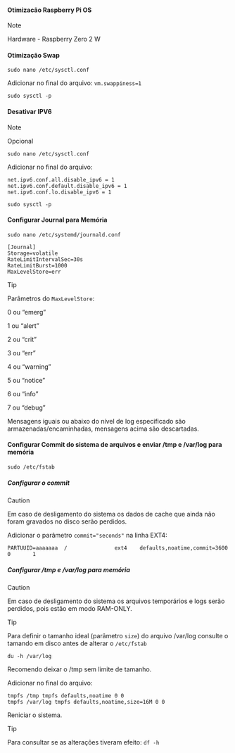 #### Otimizacão Raspberry Pi OS 

>[!NOTE]
>Hardware - Raspberry Zero 2 W

#### Otimização Swap

```
sudo nano /etc/sysctl.conf
```

Adicionar no final do arquivo:  ```vm.swappiness=1```

```
sudo sysctl -p
```

#### Desativar IPV6
>[!NOTE]
>Opcional

```
sudo nano /etc/sysctl.conf
```

Adicionar no final do arquivo:
```
net.ipv6.conf.all.disable_ipv6 = 1
net.ipv6.conf.default.disable_ipv6 = 1
net.ipv6.conf.lo.disable_ipv6 = 1
```

```
sudo sysctl -p
```

#### Configurar Journal para Memória

```
sudo nano /etc/systemd/journald.conf
```
```
[Journal]
Storage=volatile
RateLimitIntervalSec=30s
RateLimitBurst=1000
MaxLevelStore=err
```
>[!TIP]
> Parâmetros do ``` MaxLevelStore ```:
>
>    0 ou “emerg”
>
>    1 ou “alert”
>
>    2 ou “crit”
>
>    3 ou “err”
>
>    4 ou “warning”
>
>    5 ou “notice”
>
>    6 ou “info”
>
>    7 ou “debug”
>
> Mensagens iguais ou abaixo do nível de log especificado são armazenadas/encaminhadas, mensagens acima são descartadas.

#### Configurar Commit do sistema de arquivos e enviar /tmp e /var/log para memória

```
sudo /etc/fstab
```
##### Configurar o commit

>[!CAUTION]
> Em caso de desligamento do sistema os dados de cache que ainda não foram gravados no disco serão perdidos.

Adicionar o parâmetro ```commit="seconds"``` na linha EXT4:

```PARTUUID=aaaaaaa  /               ext4    defaults,noatime,commit=3600  0       1```

##### Configurar /tmp e /var/log para memória

>[!CAUTION]
> Em caso de desligamento do sistema os arquivos temporários e logs serão perdidos, pois estão em modo RAM-ONLY.

>[!TIP]
> Para definir o tamanho ideal (parâmetro ```size```) do arquivo /var/log consulte o tamando em disco antes de alterar o ```/etc/fstab```
>
>```du -h /var/log```
>
> Recomendo deixar o /tmp sem limite de tamanho.

Adicionar no final do arquivo:

```
tmpfs /tmp tmpfs defaults,noatime 0 0
tmpfs /var/log tmpfs defaults,noatime,size=16M 0 0
```
Reniciar o sistema.

>[!TIP]
> Para consultar se as alterações tiveram efeito: ```df -h```






